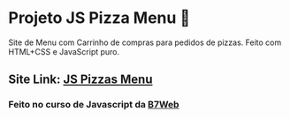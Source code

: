 # Projeto JS Pizza Menu :pizza:

Site de Menu com Carrinho de compras para pedidos de pizzas.
Feito com HTML+CSS e JavaScript puro.

## Site Link: [JS Pizzas Menu][1]
### Feito no curso de Javascript da [B7Web][2]

[1]: https://capelaum-pizza-cart.netlify.app/
[2]: https://b7web.com.br/fullstack/

